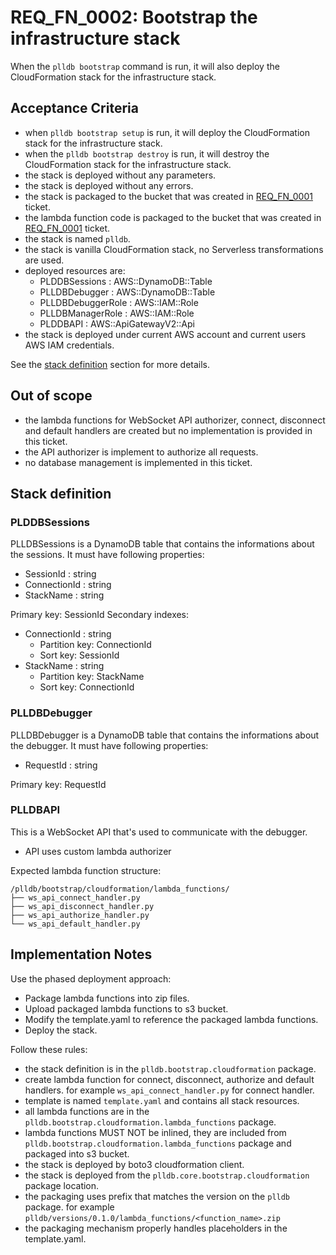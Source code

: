 # REQ_FN_0002: Bootstrap the infrastructure stack

When the `plldb bootstrap` command is run, it will also deploy the CloudFormation stack for the infrastructure stack.

## Acceptance Criteria

- when `plldb bootstrap setup` is run, it will deploy the CloudFormation stack for the infrastructure stack.
- when the `plldb bootstrap destroy` is run, it will destroy the CloudFormation stack for the infrastructure stack.
- the stack is deployed without any parameters.
- the stack is deployed without any errors.
- the stack is packaged to the bucket that was created in [REQ_FN_0001](./req_fn_0001.md) ticket.
- the lambda function code is packaged to the bucket that was created in [REQ_FN_0001](./req_fn_0001.md) ticket.
- the stack is named `plldb`.
- the stack is vanilla CloudFormation stack, no Serverless transformations are used.
- deployed resources are:
  - PLDDBSessions : AWS::DynamoDB::Table
  - PLLDBDebugger : AWS::DynamoDB::Table
  - PLLDBDebuggerRole : AWS::IAM::Role
  - PLLDBManagerRole : AWS::IAM::Role
  - PLDDBAPI : AWS::ApiGatewayV2::Api
- the stack is deployed under current AWS account and current users AWS IAM credentials.

See the [stack definition](#stack-definition) section for more details.

## Out of scope

- the lambda functions for WebSocket API authorizer, connect, disconnect and default handlers are created but no implementation is provided in this ticket.
- the API authorizer is implement to authorize all requests.
- no database management is implemented in this ticket.

## Stack definition

### PLDDBSessions

PLLDBSessions is a DynamoDB table that contains the informations about the sessions.
It must have following properties:
- SessionId : string
- ConnectionId : string
- StackName : string

Primary key: SessionId
Secondary indexes:
- ConnectionId : string
  - Partition key: ConnectionId
  - Sort key: SessionId
- StackName : string
  - Partition key: StackName
  - Sort key: ConnectionId

### PLLDBDebugger

PLLDBDebugger is a DynamoDB table that contains the informations about the debugger.
It must have following properties:
- RequestId : string

Primary key: RequestId

### PLLDBAPI

This is a WebSocket API that's used to communicate with the debugger.

- API uses custom lambda authorizer

Expected lambda function structure:
```
/plldb/bootstrap/cloudformation/lambda_functions/
├── ws_api_connect_handler.py
├── ws_api_disconnect_handler.py
├── ws_api_authorize_handler.py
└── ws_api_default_handler.py
```

## Implementation Notes

Use the phased deployment approach:
- Package lambda functions into zip files.
- Upload packaged lambda functions to s3 bucket.
- Modify the template.yaml to reference the packaged lambda functions.
- Deploy the stack.

Follow these rules:
- the stack definition is in the `plldb.bootstrap.cloudformation` package.
- create lambda function for connect, disconnect, authorize and default handlers. for example `ws_api_connect_handler.py` for connect handler.
- template is named `template.yaml` and contains all stack resources.
- all lambda functions are in the `plldb.bootstrap.cloudformation.lambda_functions` package.
- lambda functions MUST NOT be inlined, they are included from `plldb.bootstrap.cloudformation.lambda_functions` package and packaged into s3 bucket.
- the stack is deployed by boto3 cloudformation client.
- the stack is deployed from the `plldb.core.bootstrap.cloudformation` package location.
- the packaging uses prefix that matches the version on the `plldb` package. for example `plldb/versions/0.1.0/lambda_functions/<function_name>.zip`
- the packaging mechanism properly handles placeholders in the template.yaml.
